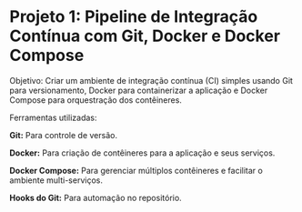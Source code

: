 # Projeto 1: Pipeline de Integração Contínua com Git, Docker e Docker Compose
Objetivo: Criar um ambiente de integração contínua (CI) simples usando Git para versionamento, Docker para containerizar a aplicação e Docker Compose para orquestração dos contêineres. 

Ferramentas utilizadas:

**Git:** Para controle de versão.

**Docker:** Para criação de contêineres para a aplicação e seus serviços.

**Docker Compose:** Para gerenciar múltiplos contêineres e facilitar o ambiente multi-serviços.

**Hooks do Git:** Para automação no repositório.